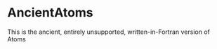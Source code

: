 AncientAtoms
============

This is the ancient, entirely unsupported, written-in-Fortran version of Atoms
